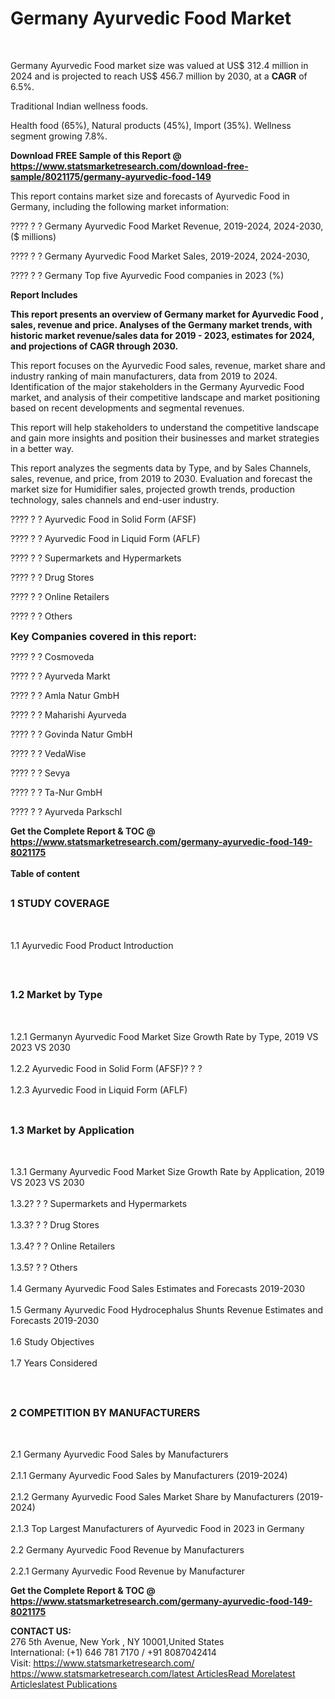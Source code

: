 <h1>Germany Ayurvedic Food Market</h1><br/><p>Germany Ayurvedic Food market size was valued at US$ 312.4 million in 2024 and is projected to reach US$ 456.7 million by 2030, at a <strong>CAGR</strong> of 6.5%.</p><p>Traditional Indian wellness foods.</p><p>Health food (65%), Natural products (45%), Import (35%). Wellness segment growing 7.8%.</p><p><strong>Download FREE Sample of this Report @ <a href="https://www.statsmarketresearch.com/download-free-sample/8021175/germany-ayurvedic-food-149">https://www.statsmarketresearch.com/download-free-sample/8021175/germany-ayurvedic-food-149</a></strong></p><p>This report contains market size and forecasts of Ayurvedic Food in Germany, including the following market information:</p><p>???? ? ? Germany Ayurvedic Food Market Revenue, 2019-2024, 2024-2030, ($ millions)</p><p>???? ? ? Germany Ayurvedic Food Market Sales, 2019-2024, 2024-2030,</p><p>???? ? ? Germany Top five Ayurvedic Food companies in 2023 (%)</p><p><strong>Report Includes</strong></p><p><strong>This report presents an overview of Germany market for Ayurvedic Food , sales, revenue and price. Analyses of the Germany market trends, with historic market revenue/sales data for 2019 - 2023, estimates for 2024, and projections of <strong>CAGR</strong> through 2030.</strong></p><p>This report focuses on the Ayurvedic Food sales, revenue, market share and industry ranking of main manufacturers, data from 2019 to 2024. Identification of the major stakeholders in the Germany Ayurvedic Food market, and analysis of their competitive landscape and market positioning based on recent developments and segmental revenues.</p><p>This report will help stakeholders to understand the competitive landscape and gain more insights and position their businesses and market strategies in a better way.</p><p>This report analyzes the segments data by Type, and by Sales Channels, sales, revenue, and price, from 2019 to 2030. Evaluation and forecast the market size for Humidifier sales, projected growth trends, production technology, sales channels and end-user industry.</p><p>???? ? ? Ayurvedic Food in Solid Form (AFSF)</p><p>???? ? ? Ayurvedic Food in Liquid Form (AFLF)</p><p>???? ? ? Supermarkets and Hypermarkets</p><p>???? ? ? Drug Stores</p><p>???? ? ? Online Retailers</p><p>???? ? ? Others</p><p><span style="font-size:16px"><strong>Key Companies covered in this report:</strong></span></p><p>???? ? ? Cosmoveda</p><p>???? ? ? Ayurveda Markt</p><p>???? ? ? Amla Natur GmbH</p><p>???? ? ? Maharishi Ayurveda</p><p>???? ? ? Govinda Natur GmbH</p><p>???? ? ? VedaWise</p><p>???? ? ? Sevya</p><p>???? ? ? Ta-Nur GmbH</p><p>???? ? ? Ayurveda Parkschl</p><div><b>Get the Complete Report & TOC @ <a href="https://www.statsmarketresearch.com/germany-ayurvedic-food-149-8021175">https://www.statsmarketresearch.com/germany-ayurvedic-food-149-8021175</a></b></div><br><b>Table of content</b><p><h2><span style="font-size:16px"><strong>1 STUDY COVERAGE</strong></span></h2><br /><p>1.1 Ayurvedic Food Product Introduction</p><br /><h2><span style="font-size:16px"><strong>1.2 Market by Type</strong></span></h2><br /><p>1.2.1 Germanyn Ayurvedic Food Market Size Growth Rate by Type, 2019 VS 2023 VS 2030<br /><br />1.2.2 Ayurvedic Food in Solid Form (AFSF)? ? ? <br /><br />1.2.3 Ayurvedic Food in Liquid Form (AFLF)<br /><br /><h2><span style="font-size:16px"><strong>1.3 Market by Application</strong></span></h2><br /><p>1.3.1 Germany Ayurvedic Food Market Size Growth Rate by Application, 2019 VS 2023 VS 2030<br /><br />1.3.2? ? ? Supermarkets and Hypermarkets<br /><br />1.3.3? ? ? Drug Stores<br /><br />1.3.4? ? ? Online Retailers<br /><br />1.3.5? ? ? Others<br /><br />1.4 Germany Ayurvedic Food Sales Estimates and Forecasts 2019-2030<br /><br />1.5 Germany Ayurvedic Food Hydrocephalus Shunts Revenue Estimates and Forecasts 2019-2030<br /><br />1.6 Study Objectives<br /><br />1.7 Years Considered</p><br /><h2><span style="font-size:16px"><strong>2 COMPETITION BY MANUFACTURERS</strong></span></h2><br /><p>2.1 Germany Ayurvedic Food Sales by Manufacturers<br /><br />2.1.1 Germany Ayurvedic Food Sales by Manufacturers (2019-2024)<br /><br />2.1.2 Germany Ayurvedic Food Sales Market Share by Manufacturers (2019-2024)<br /><br />2.1.3 Top Largest Manufacturers of Ayurvedic Food in 2023 in Germany<br /><br />2.2 Germany Ayurvedic Food Revenue by Manufacturers<br /><br />2.2.1 Germany Ayurvedic Food Revenue by Manufacturer<br><div><b>Get the Complete Report & TOC @ <a href="https://www.statsmarketresearch.com/germany-ayurvedic-food-149-8021175">https://www.statsmarketresearch.com/germany-ayurvedic-food-149-8021175</a></b></div></p> <b>CONTACT US:</b><br>276 5th Avenue, New York , NY 10001,United States<br>International: (+1) 646 781 7170 / +91 8087042414<br>Visit: <a href="https://www.statsmarketresearch.com/">https://www.statsmarketresearch.com/</a><br><a href="https://gyeongbokgung.com">https://www.statsmarketresearch.com/</a><a href="https://hallyeomaritime.com">latest Articles</a><a href="https://jingwansa.com">Read More</a><a href=https://nguoiviet.jp/">latest Articles</a><a href="https://www.intelmarketresearch.com/">latest Publications</a>